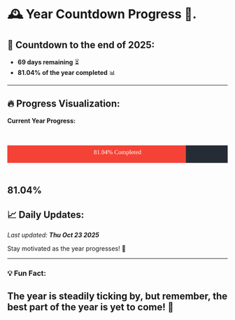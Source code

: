 
# &#x1F570; **Year Countdown Progress** &#x1F389;.

## &#x1F4C5; Countdown to the end of 2025:
- **69 days remaining** &#x23F3;
- **81.04% of the year completed** &#x1F4CA;

---

## &#x1F525; **Progress Visualization**:

**Current Year Progress:**

<br><br>
![Progress Bar](https://raw.githubusercontent.com/dayanidigv/year-countdown-progress/main/progress-bar.svg)
<br><br>

**81.04%**
---

## &#x1F4C8; **Daily Updates**:

_Last updated: **Thu Oct 23 2025**_

Stay motivated as the year progresses! &#x1F680;

--- 

### &#x1F4A1; **Fun Fact:**
The year is steadily ticking by, but remember, the best part of the year is yet to come! &#x1F31F;
---
